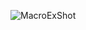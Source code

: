![MacroExShot](https://user-images.githubusercontent.com/112376760/187184647-3e13e453-2e05-47bd-9ec5-d31cd7121696.png)
